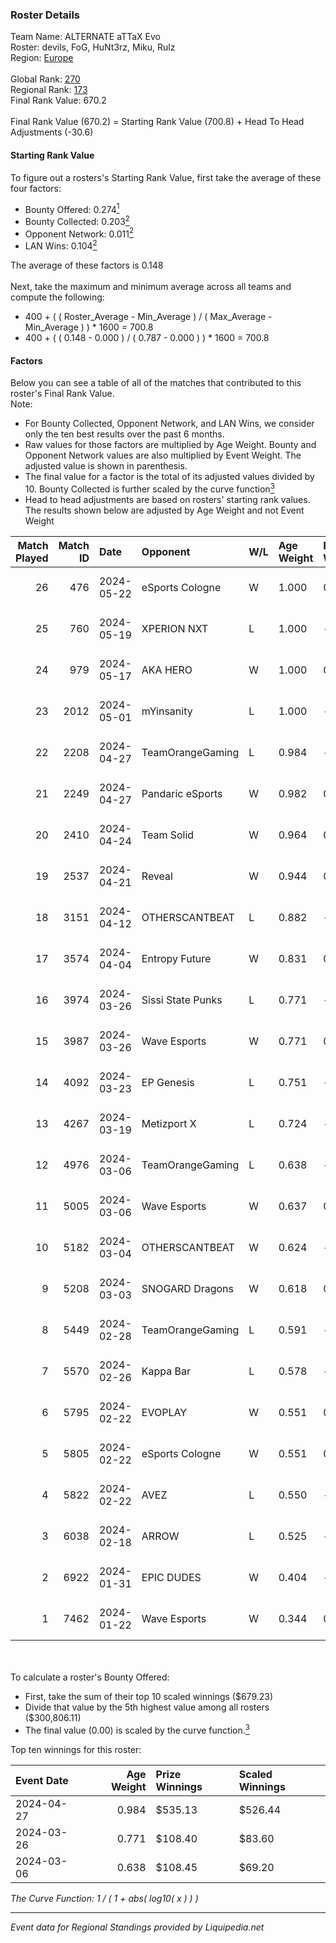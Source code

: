 ### Roster Details<br />
Team Name: ALTERNATE aTTaX Evo<br />
Roster: devils, FoG, HuNt3rz, Miku, Rulz<br />
Region: [Europe]( ../standings_europe.md)<br />
<br />
Global Rank: [270](../standings_global.md)<br />
Regional Rank: [173]( ../standings_europe.md)<br />
Final Rank Value:  670.2<br />
<br />
Final Rank Value (670.2) = Starting Rank Value (700.8) + Head To Head Adjustments (-30.6)<br />

#### Starting Rank Value<br />
To figure out a rosters's Starting Rank Value, first take the average of these four factors:<br />
- Bounty Offered: 0.274[<sup>1</sup>](#table2)
- Bounty Collected: 0.203[<sup>2</sup>](#table1)
- Opponent Network: 0.011[<sup>2</sup>](#table1)
- LAN Wins: 0.104[<sup>2</sup>](#table1)

The average of these factors is 0.148<br />
<br />
Next, take the maximum and minimum average across all teams and compute the following:<br />
- 400 + ( ( Roster_Average - Min_Average ) / ( Max_Average - Min_Average ) ) * 1600 = 700.8
- 400 + ( ( 0.148 - 0.000 ) / ( 0.787 - 0.000 ) ) * 1600 = 700.8


#### Factors<br />
Below you can see a table of all of the matches that contributed to this roster's Final Rank Value.<br />
Note:<br />

- For Bounty Collected, Opponent Network, and LAN Wins, we consider only the ten best results over the past 6 months.
- Raw values for those factors are multiplied by Age Weight. Bounty and Opponent Network values are also multiplied by Event Weight. The adjusted value is shown in parenthesis.
- The final value for a factor is the total of its adjusted values divided by 10. Bounty Collected is further scaled by the curve function[<sup>3</sup>](#curveFunction)
- Head to head adjustments are based on rosters' starting rank values. The results shown below are adjusted by Age Weight and not Event Weight
<span id="table1"></span><br />


| Match Played | Match ID | Date       | Opponent          | W/L | Age Weight | Event Weight | Bounty Collected | Opponent Network | LAN Wins  | H2H Adj. | Roster                               |
| -: | -: | :- | :- | :- | :- | :- | :- | :- | :- | -: | :- |
|           26 |      476 | 2024-05-22 | eSports Cologne   | W   | 1.000      | 0.143        | -                | 0.101 (0.014)    | 0 (0.000) |     9.88 | devils, FoG, HuNt3rz, Miku, Rulz     |
|           25 |      760 | 2024-05-19 | XPERION NXT       | L   | 1.000      | -            | -                | -                | -         |   -15.01 | devils, FoG, HuNt3rz, Miku, Rulz     |
|           24 |      979 | 2024-05-17 | AKA HERO          | W   | 1.000      | 0.143        | 0.001 (0.000)    | 0.100 (0.014)    | 0 (0.000) |    13.72 | devils, FoG, HuNt3rz, Miku, Rulz     |
|           23 |     2012 | 2024-05-01 | mYinsanity        | L   | 1.000      | -            | -                | -                | -         |   -17.94 | DAVEN, klyrO, Rand, reezk, Xbenz     |
|           22 |     2208 | 2024-04-27 | TeamOrangeGaming  | L   | 0.984      | -            | -                | -                | -         |   -11.73 | devils, FoG, HuNt3rz, Miku, Rulz     |
|           21 |     2249 | 2024-04-27 | Pandaric eSports  | W   | 0.982      | 0.143        | 0.001 (0.000)    | -                | 1 (0.982) |     8.13 | devils, FoG, HuNt3rz, Miku, Rulz     |
|           20 |     2410 | 2024-04-24 | Team Solid        | W   | 0.964      | 0.143        | 0.002 (0.000)    | 0.091 (0.013)    | 0 (0.000) |    11.30 | devils, FoG, HuNt3rz, Miku, Rulz     |
|           19 |     2537 | 2024-04-21 | Reveal            | W   | 0.944      | 0.143        | 0.000 (0.000)    | 0.055 (0.007)    | 0 (0.000) |    11.30 | devils, FoG, HuNt3rz, Miku, Rulz     |
|           18 |     3151 | 2024-04-12 | OTHERSCANTBEAT    | L   | 0.882      | -            | -                | -                | -         |   -19.97 | devils, FoG, HuNt3rz, Miku, Rulz     |
|           17 |     3574 | 2024-04-04 | Entropy Future    | W   | 0.831      | 0.143        | 0.000 (0.000)    | 0.028 (0.003)    | 0 (0.000) |    10.22 | devils, FoG, HuNt3rz, Miku, Rulz     |
|           16 |     3974 | 2024-03-26 | Sissi State Punks | L   | 0.771      | -            | -                | -                | -         |   -12.42 | devils, FoG, HuNt3rz, Miku, Rulz     |
|           15 |     3987 | 2024-03-26 | Wave Esports      | W   | 0.771      | 0.143        | 0.001 (0.000)    | 0.143 (0.016)    | 0 (0.000) |     9.32 | devils, FoG, HuNt3rz, Miku, Rulz     |
|           14 |     4092 | 2024-03-23 | EP Genesis        | L   | 0.751      | -            | -                | -                | -         |   -16.28 | devils, FoG, HuNt3rz, Miku, Rulz     |
|           13 |     4267 | 2024-03-19 | Metizport X       | L   | 0.724      | -            | -                | -                | -         |   -10.70 | devils, FoG, HuNt3rz, Miku, Rulz     |
|           12 |     4976 | 2024-03-06 | TeamOrangeGaming  | L   | 0.638      | -            | -                | -                | -         |    -7.80 | devils, FoG, HuNt3rz, Miku, Rulz     |
|           11 |     5005 | 2024-03-06 | Wave Esports      | W   | 0.637      | 0.143        | 0.001 (0.000)    | 0.143 (0.013)    | 0 (0.000) |     7.86 | devils, FoG, HuNt3rz, Miku, Rulz     |
|           10 |     5182 | 2024-03-04 | OTHERSCANTBEAT    | W   | 0.624      | -            | -                | -                | 0 (0.000) |     2.97 | devils, FoG, HuNt3rz, Miku, Rulz     |
|            9 |     5208 | 2024-03-03 | SNOGARD Dragons   | W   | 0.618      | 0.143        | 0.004 (0.000)    | 0.137 (0.012)    | 0 (0.000) |    10.88 | devils, FoG, HuNt3rz, Miku, Rulz     |
|            8 |     5449 | 2024-02-28 | TeamOrangeGaming  | L   | 0.591      | -            | -                | -                | -         |    -7.10 | devils, FoG, HuNt3rz, Miku, Rulz     |
|            7 |     5570 | 2024-02-26 | Kappa Bar         | L   | 0.578      | -            | -                | -                | -         |   -13.37 | devils, FoG, HuNt3rz, Miku, Rulz     |
|            6 |     5795 | 2024-02-22 | EVOPLAY           | W   | 0.551      | 0.143        | 0.000 (0.000)    | -                | -         |     6.67 | devils, FoG, HuNt3rz, Miku, Rulz     |
|            5 |     5805 | 2024-02-22 | eSports Cologne   | W   | 0.551      | 0.143        | -                | 0.101 (0.008)    | -         |     4.21 | devils, FoG, HuNt3rz, Miku, Rulz     |
|            4 |     5822 | 2024-02-22 | AVEZ              | L   | 0.550      | -            | -                | -                | -         |    -5.02 | devils, FoG, HuNt3rz, Miku, Rulz     |
|            3 |     6038 | 2024-02-18 | ARROW             | L   | 0.525      | -            | -                | -                | -         |    -6.97 | devils, FoG, HuNt3rz, Miku, Rulz     |
|            2 |     6922 | 2024-01-31 | EPIC DUDES        | W   | 0.404      | -            | -                | -                | -         |     2.86 | devils, FoG, HuNt3rz, Miku, Rulz     |
|            1 |     7462 | 2024-01-22 | Wave Esports      | W   | 0.344      | 0.143        | 0.001 (0.000)    | 0.143 (0.007)    | -         |     4.37 | Anomatronik, devils, FoG, Miku, Rulz |

<br />
<span id="table2"></span><br />
To calculate a roster's Bounty Offered:<br />

- First, take the sum of their top 10 scaled winnings ($679.23)
- Divide that value by the 5th highest value among all rosters ($300,806.11)
- The final value (0.00) is scaled by the curve function.[<sup>3</sup>](#curveFunction)

Top ten winnings for this roster:<br />

| Event Date | Age Weight | Prize Winnings | Scaled Winnings |
| :- | -: | :- | :- |
| 2024-04-27 |      0.984 | $535.13        | $526.44         |
| 2024-03-26 |      0.771 | $108.40        | $83.60          |
| 2024-03-06 |      0.638 | $108.45        | $69.20          |


<span id="curveFunction"></span>_The Curve Function: 1 / ( 1 + abs( log10( x ) ) )_<br />

---
_Event data for Regional Standings provided by Liquipedia.net_<br />
